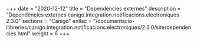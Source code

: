 +++
date        = "2020-12-12"
title       = "Dependències externes"
description = "Dependències externes canigo.integration.notificacions.electroniques 2.3.0"
sections    = "Canigó"
enllac		= "/documentacio-llibreries/canigo.integration.notificacions.electroniques/2.3.0/site/dependencies.html"
weight		= 6
+++
